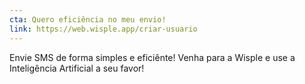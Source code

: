 ```yaml
---
cta: Quero eficiência no meu envio!
link: https://web.wisple.app/criar-usuario
---
```


Envie SMS de forma simples e eficiênte! Venha para a Wisple e use a Inteligência Artificial a seu favor!